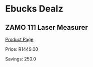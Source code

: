
# Ebucks Dealz
## ZAMO 111 Laser Measurer
[Product Page](https://www.ebucks.com/web/shop/productSelected.do?prodId=1084020314&catId=704985963)

Price: R1449.00

Savings: 250.0


	